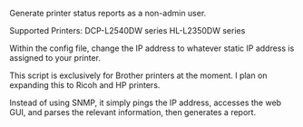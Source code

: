 Generate printer status reports as a non-admin user. 


Supported Printers:
DCP-L2540DW series
HL-L2350DW series

Within the config file, change the IP address to whatever static IP address is assigned to your printer.

This script is exclusively for Brother printers at the moment. I plan on expanding this to Ricoh and HP printers. 

Instead of using SNMP, it simply pings the IP address, accesses the web GUI, and parses the relevant information, then generates a report. 

